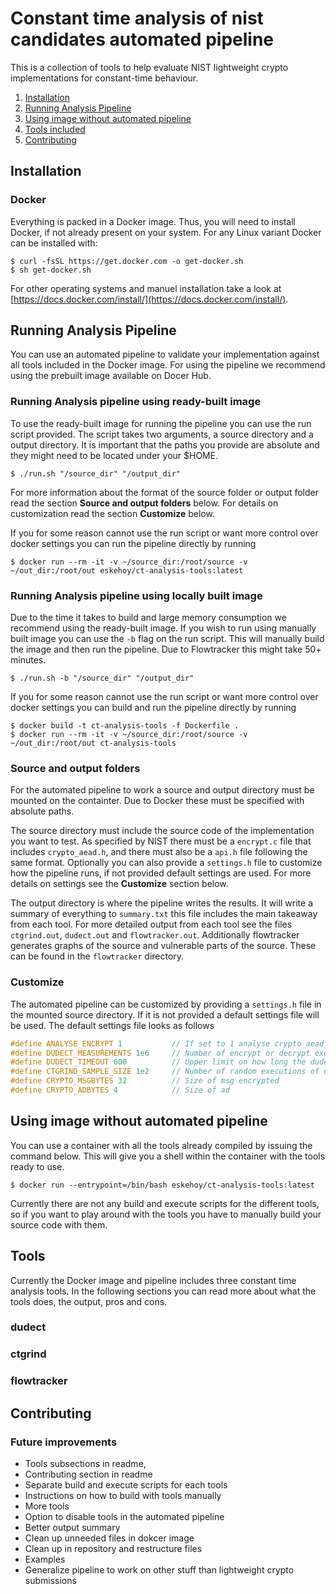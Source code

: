 # Constant time analysis of nist candidates automated pipeline
This is a collection of tools to help evaluate NIST lightweight crypto implementations for constant-time behaviour.

1. [Installation](#Installation)
2. [Running Analysis Pipeline](#Running-Analysis-Pipeline)
3. [Using image without automated pipeline](#Using-image-without-automated-pipeline)
4. [Tools included](#Tools)
5. [Contributing](#Contributing)


## Installation
### Docker
Everything is packed in a Docker image. Thus, you will need to install Docker, if not already present on your system. For any Linux variant Docker can be installed with:
```
$ curl -fsSL https://get.docker.com -o get-docker.sh
$ sh get-docker.sh
```

For other operating systems and manuel installation take a look at [https://docs.docker.com/install/](https://docs.docker.com/install/).

## Running Analysis Pipeline
You can use an automated pipeline to validate your implementation against all tools included in the Docker image.
For using the pipeline we recommend using the prebuilt image available on Docer Hub.

### Running Analysis pipeline using ready-built image
To use the ready-built image for running the pipeline you can use the run script provided. The script takes two arguments, a source directory and a output directory. It is important that the paths you provide are absolute and they might need to be located under your $HOME.
```
$ ./run.sh "/source_dir" "/output_dir"
```

For more information about the format of the source folder or output folder read the section **Source and output folders** below.  For details on customization read the section **Customize** below.

If you for some reason cannot use the run script or want more control over docker settings you can run the pipeline directly by running
```
$ docker run --rm -it -v ~/source_dir:/root/source -v ~/out_dir:/root/out eskehoy/ct-analysis-tools:latest 
```

### Running Analysis pipeline using locally built image
Due to the time it takes to build and large memory consumption we recommend using the ready-built image. 
If you wish to run using manually built image you can use the `-b` flag on the run script. This will manually build the image and then run the pipeline. Due to Flowtracker this might take 50+ minutes.
```
$ ./run.sh -b "/source_dir" "/output_dir"
```

If you for some reason cannot use the run script or want more control over docker settings you can build and run the pipeline directly by running
```
$ docker build -t ct-analysis-tools -f Dockerfile .
$ docker run --rm -it -v ~/source_dir:/root/source -v ~/out_dir:/root/out ct-analysis-tools
```

### Source and output folders
For the automated pipeline to work a source and output directory must be mounted on the containter. Due to Docker these must be specified with absolute paths. 

The source directory must include the source code of the implementation you want to test. As specified by NIST there must be a `encrypt.c` file that includes `crypto_aead.h`, and there must also be a `api.h` file following the same format. Optionally you can also provide a `settings.h` file to customize how the pipeline runs, if not provided default settings are used. For more details on settings see the **Customize** section below.

The output directory is where the pipeline writes the results. It will write a summary of everything to `summary.txt` this file includes the main takeaway from each tool. For more detailed output from each tool see the files `ctgrind.out`, `dudect.out` and `flowtracker.out`. Additionally flowtracker generates graphs of the source and vulnerable parts of the source. These can be found in the `flowtracker` directory.

### Customize
The automated pipeline can be customized by providing a `settings.h` file in the mounted source directory. If it is not provided a default settings file will be used. The default settings file looks as follows
```c
#define ANALYSE_ENCRYPT 1		    // If set to 1 analyse crypto_aead_encrypt funtion otherwise analyse crypto_aead_decrypt
#define DUDECT_MEASUREMENTS 1e6     // Number of encrypt or decrypt exeutions each iteration of dudect
#define DUDECT_TIMEOUT 600          // Upper limit on how long the dudect tool will run
#define CTGRIND_SAMPLE_SIZE 1e2		// Number of random executions of encrypt or decrypt in ctgrind tool
#define CRYPTO_MSGBYTES 32			// Size of msg encrypted
#define CRYPTO_ADBYTES 4			// Size of ad
```

## Using image without automated pipeline
You can use a container with all the tools already compiled by issuing the command below. This will give you a shell within the container with the tools ready to use. 
```
$ docker run --entrypoint=/bin/bash eskehoy/ct-analysis-tools:latest 
```
Currently there are not any build and execute scripts for the different tools, so if you want to play around with the tools you have to manually build your source code with them.

## Tools
Currently the Docker image and pipeline includes three constant time analysis tools. In the following sections you can read more about what the tools does, the output, pros and cons.

### dudect

### ctgrind

### flowtracker

## Contributing

### Future improvements
* Tools subsections in readme,
* Contributing section in readme
* Separate build and execute scripts for each tools
* Instructions on how to build with tools manually
* More tools
* Option to disable tools in the automated pipeline
* Better output summary
* Clean up unneeded files in dokcer image
* Clean up in repository and restructure files
* Examples
* Generalize pipeline to work on other stuff than lightweight crypto submissions

